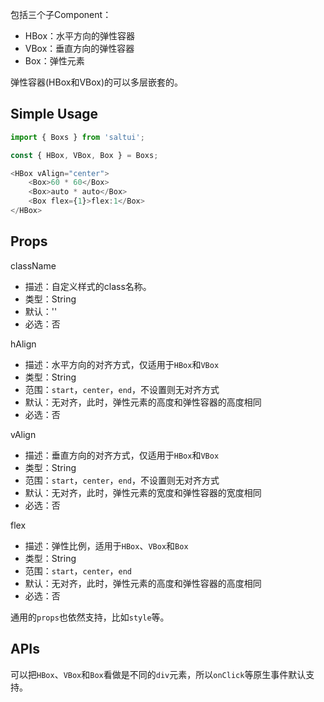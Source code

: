 包括三个子Component：

* HBox：水平方向的弹性容器
* VBox：垂直方向的弹性容器
* Box：弹性元素

弹性容器(HBox和VBox)的可以多层嵌套的。

## Simple Usage

```js
import { Boxs } from 'saltui';

const { HBox, VBox, Box } = Boxs;

<HBox vAlign="center">
    <Box>60 * 60</Box>
    <Box>auto * auto</Box>
    <Box flex={1}>flex:1</Box>
</HBox>
```

## Props

className

* 描述：自定义样式的class名称。 
* 类型：String 
* 默认：'' 
* 必选：否

hAlign

* 描述：水平方向的对齐方式，仅适用于`HBox`和`VBox`
* 类型：String
* 范围：`start`，`center`，`end`，不设置则无对齐方式
* 默认：无对齐，此时，弹性元素的高度和弹性容器的高度相同
* 必选：否

vAlign

* 描述：垂直方向的对齐方式，仅适用于`HBox`和`VBox`
* 类型：String
* 范围：`start`，`center`，`end`，不设置则无对齐方式
* 默认：无对齐，此时，弹性元素的宽度和弹性容器的宽度相同
* 必选：否

flex

* 描述：弹性比例，适用于`HBox`、`VBox`和`Box`
* 类型：String
* 范围：`start`，`center`，`end`
* 默认：无对齐，此时，弹性元素的高度和弹性容器的高度相同
* 必选：否

通用的`props`也依然支持，比如`style`等。

## APIs

可以把`HBox`、`VBox`和`Box`看做是不同的`div`元素，所以`onClick`等原生事件默认支持。

